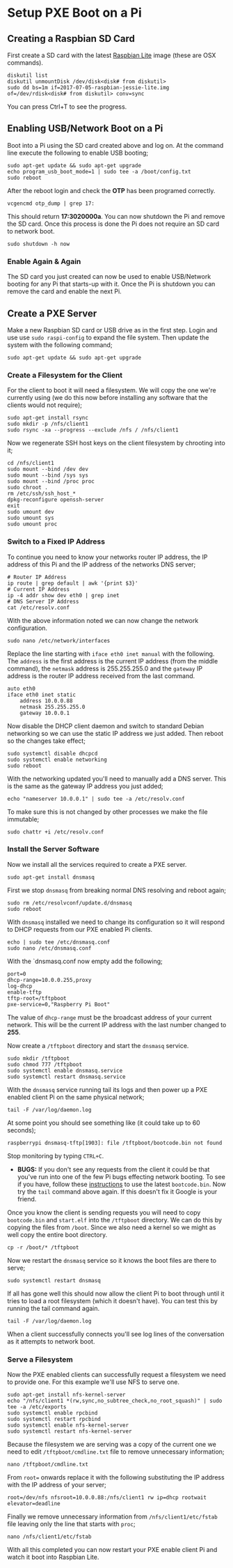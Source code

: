 # Setup PXE Boot on a Pi

## Creating a Raspbian SD Card

First create a SD card with the latest [Raspbian Lite](https://www.raspberrypi.org/documentation/installation/installing-images/README.md) image (these are OSX commands).

	diskutil list
	diskutil unmountDisk /dev/disk<disk# from diskutil>
	sudo dd bs=1m if=2017-07-05-raspbian-jessie-lite.img of=/dev/rdisk<disk# from diskutil> conv=sync

You can press Ctrl+T to see the progress.

## Enabling USB/Network Boot on a Pi

Boot into a Pi using the SD card created above and log on. At the command line execute the following to enable USB booting;

	sudo apt-get update && sudo apt-get upgrade
	echo program_usb_boot_mode=1 | sudo tee -a /boot/config.txt
	sudo reboot

After the reboot login and check the __OTP__ has been programed correctly.

	vcgencmd otp_dump | grep 17:

This should return __17:3020000a__. You can now shutdown the Pi and remove the SD card. Once this process is done the Pi does not require an SD card to network boot.

	sudo shutdown -h now

### Enable Again & Again

The SD card you just created can now be used to enable USB/Network booting for any Pi that starts-up with it. Once the Pi is shutdown you can remove the card and enable the next Pi.

## Create a PXE Server

Make a new Raspbian SD card or USB drive as in the first step. Login and use use `sudo raspi-config` to expand the file system. Then update the system with the following command;

	sudo apt-get update && sudo apt-get upgrade

### Create a Filesystem for the Client 

For the client to boot it will need a filesystem. We will copy the one we're currently using (we do this now before installing any software that the clients would not require);

	sudo apt-get install rsync
	sudo mkdir -p /nfs/client1
	sudo rsync -xa --progress --exclude /nfs / /nfs/client1

Now we regenerate SSH host keys on the client filesystem by chrooting into it;

	cd /nfs/client1
	sudo mount --bind /dev dev
	sudo mount --bind /sys sys
	sudo mount --bind /proc proc
	sudo chroot .
	rm /etc/ssh/ssh_host_*
	dpkg-reconfigure openssh-server
	exit
	sudo umount dev
	sudo umount sys
	sudo umount proc

### Switch to a Fixed IP Address

To continue you need to know your networks router IP address, the IP address of this Pi and the IP address of the networks DNS server;

	# Router IP Address
	ip route | grep default | awk '{print $3}'
	# Current IP Address
	ip -4 addr show dev eth0 | grep inet
	# DNS Server IP Address
	cat /etc/resolv.conf

With the above information noted we can now change the network configuration.

	sudo nano /etc/network/interfaces

Replace the line starting with `iface eth0 inet manual` with the following. The `address` is the first address is the current IP address (from the middle command), the `netmask` address is 255.255.255.0 and the `gateway` IP address is the router IP address received from the last command.

	auto eth0
	iface eth0 inet static
	    address 10.0.0.88
	    netmask 255.255.255.0
	    gateway 10.0.0.1

Now disable the DHCP client daemon and switch to standard Debian networking so we can use the static IP address we just added. Then reboot so the changes take effect;

	sudo systemctl disable dhcpcd
	sudo systemctl enable networking
	sudo reboot

With the networking updated you'll need to manually add a DNS server. This is the same as the gateway IP address you just added;

	echo "nameserver 10.0.0.1" | sudo tee -a /etc/resolv.conf

To make sure this is not changed by other processes we make the file immutable;

	sudo chattr +i /etc/resolv.conf

### Install the Server Software

Now we install all the services required to create a PXE server.

	sudo apt-get install dnsmasq

First we stop `dnsmasq` from breaking normal DNS resolving and reboot again;
	
	sudo rm /etc/resolvconf/update.d/dnsmasq
	sudo reboot

With `dnsmasq` installed we need to change its configuration so it will respond to DHCP requests from our PXE enabled Pi clients.

	echo | sudo tee /etc/dnsmasq.conf
	sudo nano /etc/dnsmasq.conf

With the `dnsmasq.conf now empty add the following;

	port=0
	dhcp-range=10.0.0.255,proxy
	log-dhcp
	enable-tftp
	tftp-root=/tftpboot
	pxe-service=0,"Raspberry Pi Boot"

The value of `dhcp-range` must be the broadcast address of your current network. This will be the current IP address with the last number changed to __255__.

Now create a `/tftpboot` directory and start the `dnsmasq` service.

	sudo mkdir /tftpboot
	sudo chmod 777 /tftpboot
	sudo systemctl enable dnsmasq.service
	sudo systemctl restart dnsmasq.service

With the `dnsmasq` service running tail its logs and then power up a PXE enabled client Pi on the same physical network;

	tail -F /var/log/daemon.log

At some point you should see something like (it could take up to 60 seconds);

	raspberrypi dnsmasq-tftp[1903]: file /tftpboot/bootcode.bin not found

Stop monitoring by typing `CTRL+C`.

* __BUGS:__ If you don't see any requests from the client it could be that you've run into one of the few Pi bugs effecting network booting. To see if you have, follow these [instructions](https://www.raspberrypi.org/documentation/hardware/raspberrypi/bootmodes/) to use the latest `bootcode.bin`. Now try the `tail` command above again. If this doesn't fix it Google is your friend.

Once you know the client is sending requests you will need to copy `bootcode.bin` and `start.elf` into the `/tftpboot` directory. We can do this by copying the files from `/boot`. Since we also need a kernel so we might as well copy the entire boot directory.

	cp -r /boot/* /tftpboot

Now we restart the `dnsmasq` service so it knows the boot files are there to serve;

	sudo systemctl restart dnsmasq

If all has gone well this should now allow the client Pi to boot through until it tries to load a root filesystem (which it doesn't have). You can test this by running the tail command again.

	tail -F /var/log/daemon.log

When a client successfully connects you'll see log lines of the conversation as it attempts to network boot.

### Serve a Filesystem

Now the PXE enabled clients can successfully request a filesystem we need to provide one. For this example we'll use NFS to serve one.

	sudo apt-get install nfs-kernel-server
	echo "/nfs/client1 *(rw,sync,no_subtree_check,no_root_squash)" | sudo tee -a /etc/exports
	sudo systemctl enable rpcbind
	sudo systemctl restart rpcbind
	sudo systemctl enable nfs-kernel-server
	sudo systemctl restart nfs-kernel-server

Because the filesystem we are serving was a copy of the current one we need to edit `/tftpboot/cmdline.txt` file to remove unnecessary information;

	nano /tftpboot/cmdline.txt

From `root=` onwards replace it with the following substituting the IP address with the IP address of your server;

	root=/dev/nfs nfsroot=10.0.0.88:/nfs/client1 rw ip=dhcp rootwait elevator=deadline

Finally we remove unnecessary information from `/nfs/client1/etc/fstab` file leaving only the line that starts with `proc`;

	nano /nfs/client1/etc/fstab

With all this completed you can now restart your PXE enable client Pi and watch it boot into Raspbian Lite.
